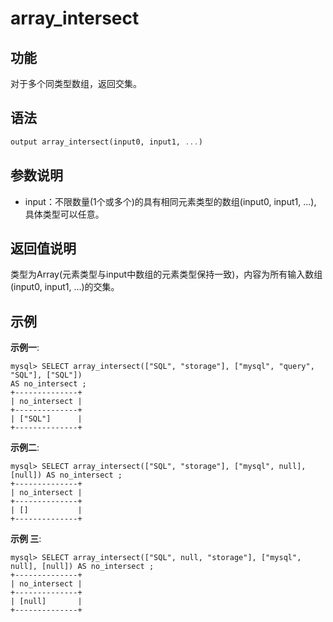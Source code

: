 # array_intersect

## 功能

对于多个同类型数组，返回交集。

## 语法

```Haskell
output array_intersect(input0, input1, ...)
```

## 参数说明

* input：不限数量(1个或多个)的具有相同元素类型的数组(input0, input1, ...), 具体类型可以任意。

## 返回值说明

类型为Array(元素类型与input中数组的元素类型保持一致)，内容为所有输入数组(input0, input1, ...)的交集。

## 示例

**示例一**:

```plain text
mysql> SELECT array_intersect(["SQL", "storage"], ["mysql", "query", "SQL"], ["SQL"])
AS no_intersect ;
+--------------+
| no_intersect |
+--------------+
| ["SQL"]      |
+--------------+
```

**示例二**:

```plain text
mysql> SELECT array_intersect(["SQL", "storage"], ["mysql", null], [null]) AS no_intersect ;
+--------------+
| no_intersect |
+--------------+
| []           |
+--------------+
```

**示例 三**:

```plain text
mysql> SELECT array_intersect(["SQL", null, "storage"], ["mysql", null], [null]) AS no_intersect ;
+--------------+
| no_intersect |
+--------------+
| [null]       |
+--------------+
```
